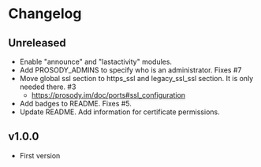 # Changelog

## Unreleased

* Enable "announce" and "lastactivity" modules.
* Add PROSODY_ADMINS to specify who is an administrator. Fixes #7
* Move global ssl section to https_ssl and legacy_ssl_ssl section. It is only needed there. #3
  * <https://prosody.im/doc/ports#ssl_configuration>
* Add badges to README. Fixes #5.
* Update README. Add information for certificate permissions.

## v1.0.0

* First version
